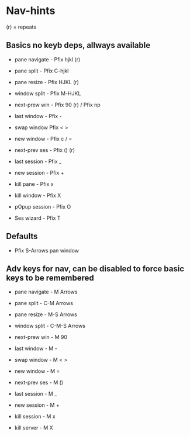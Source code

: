 # Nav-hints

(r) = repeats

## Basics no keyb deps, allways available

- pane navigate -  Pfix  hjkl (r)
- pane split    -  Pfix  C-hjkl
- pane resize   -  Pfix  HJKL (r)
- window split  -  Pfix  M-HJKL

- next-prew win -  Pfix  90 (r)  /  Pfix np
- last window   -  Pfix  -
- swap window      Pfix  < >
- new  window   -  Pfix  c / =

- next-prev ses -  Pfix  () (r)
- last session  -  Pfix  _
- new  session  -  Pfix  +
- kill pane     -  Pfix  x
- kill window   -  Pfix  X
- pOpup session -  Pfix  O
- Ses wizard    -  Pfix  T

## Defaults

- Pfix S-Arrows   pan window

## Adv keys for nav, can be disabled to force basic keys to be remembered

- pane navigate -  M      Arrows
- pane split    -  C-M    Arrows
- pane resize   -  M-S    Arrows
- window split  -  C-M-S  Arrows

- next-prew win -  M      90
- last window   -  M      -
- swap window   -  M      < >
- new  window   -  M      =

- next-prev ses -  M      ()
- last session  -  M      _
- new  session  -  M      +

- kill session  -  M      x
- kill server   -  M      X
